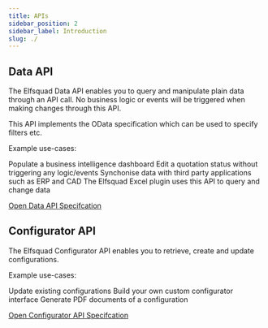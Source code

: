 ```yaml
---
title: APIs
sidebar_position: 2
sidebar_label: Introduction
slug: ./
---
```


## Data API

The Elfsquad Data API enables you to query and manipulate plain data through an API call. No business logic or events will be triggered when making changes through this API.

This API implements the OData specification which can be used to specify filters etc.

Example use-cases:

Populate a business intelligence dashboard
Edit a quotation status without triggering any logic/events
Synchonise data with third party applications such as ERP and CAD
The Elfsquad Excel plugin uses this API to query and change data

[Open Data API Specifcation](/apis/data)

## Configurator API

The Elfsquad Configurator API enables you to retrieve, create and update configurations.

Example use-cases:

Update existing configurations
Build your own custom configurator interface
Generate PDF documents of a configuration

[Open Configurator API Specifcation](/apis/configurator)

